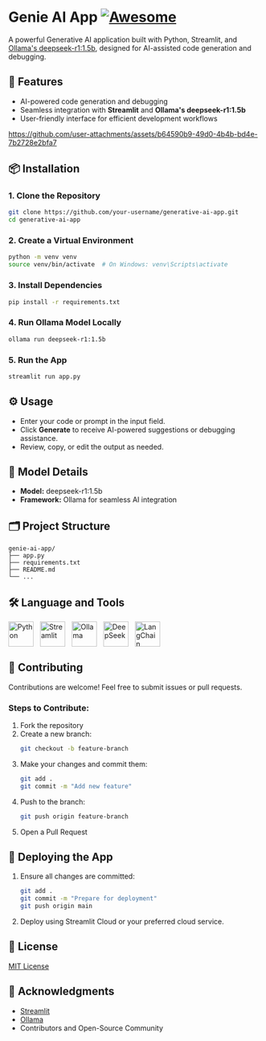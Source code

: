 # Genie AI App [![Awesome](https://cdn.jsdelivr.net/gh/sindresorhus/awesome@d7305f38d29fed78fa85652e3a63e154dd8e8829/media/badge.svg)](https://github.com/sindresorhus/awesome#readme)

A powerful Generative AI application built with Python, Streamlit, and [Ollama's deepseek-r1:1.5b](https://ollama.ai/), designed for AI-assisted code generation and debugging.

## 🚀 Features
- AI-powered code generation and debugging
- Seamless integration with **Streamlit** and **Ollama's deepseek-r1:1.5b**
- User-friendly interface for efficient development workflows


https://github.com/user-attachments/assets/b64590b9-49d0-4b4b-bd4e-7b2728e2bfa7


## 📦 Installation

### 1. Clone the Repository
```bash
git clone https://github.com/your-username/generative-ai-app.git
cd generative-ai-app
```

### 2. Create a Virtual Environment
```bash
python -m venv venv
source venv/bin/activate  # On Windows: venv\Scripts\activate
```

### 3. Install Dependencies
```bash
pip install -r requirements.txt
```

### 4. Run Ollama Model Locally
```bash
ollama run deepseek-r1:1.5b
```

### 5. Run the App
```bash
streamlit run app.py
```

## ⚙️ Usage
- Enter your code or prompt in the input field.
- Click **Generate** to receive AI-powered suggestions or debugging assistance.
- Review, copy, or edit the output as needed.

## 🧠 Model Details
- **Model:** deepseek-r1:1.5b
- **Framework:** Ollama for seamless AI integration

## 🗂️ Project Structure
```
genie-ai-app/
├── app.py
├── requirements.txt
├── README.md
└── ...
```

## 🛠️ Language and Tools

<img align="left" alt="Python" width="50px" src="https://imgs.search.brave.com/8-8oAD6jzHKqO6WTV6XaQ1AJZO_DITrF0uoAVo5dlfo/rs:fit:500:0:0/g:ce/aHR0cHM6Ly9zMy5k/dWFsc3RhY2sudXMt/ZWFzdC0yLmFtYXpv/bmF3cy5jb20vcHl0/aG9uZG90b3JnLWFz/c2V0cy9tZWRpYS9j/b21tdW5pdHkvbG9n/b3MvcHl0aG9uLWxv/Z28tb25seS5wbmc" style="padding-right:10px;" />
<img align="left" alt="Streamlit" width="50px" src="https://streamlit.io/images/brand/streamlit-mark-color.png" style="padding-right:10px;" />
<img align="left" alt="Ollama" width="50px" src="https://ollama.com/public/ollama.png" style="padding-right:10px;" />
<img align="left" alt="DeepSeek" width="50px" src="https://uxwing.com/wp-content/themes/uxwing/download/brands-and-social-media/deepseek-logo-icon.png" style="padding-right:10px;" />
<img align="left" alt="LangChain" width="50px" src="https://registry.npmmirror.com/@lobehub/icons-static-png/latest/files/dark/langchain-color.png" style="padding-right:10px;" />


<br clear="left"/>

## 🤝 Contributing
Contributions are welcome! Feel free to submit issues or pull requests.

### Steps to Contribute:
1. Fork the repository
2. Create a new branch:
   ```bash
   git checkout -b feature-branch
   ```
3. Make your changes and commit them:
   ```bash
   git add .
   git commit -m "Add new feature"
   ```
4. Push to the branch:
   ```bash
   git push origin feature-branch
   ```
5. Open a Pull Request

## 🚀 Deploying the App
1. Ensure all changes are committed:
   ```bash
   git add .
   git commit -m "Prepare for deployment"
   git push origin main
   ```
2. Deploy using Streamlit Cloud or your preferred cloud service.

## 📝 License
[MIT License](LICENSE)

## 🙏 Acknowledgments
- [Streamlit](https://streamlit.io/)
- [Ollama](https://ollama.ai/)
- Contributors and Open-Source Community

